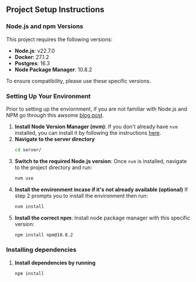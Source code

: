 
## Project Setup Instructions

### Node.js and npm Versions

This project requires the following versions:

- **Node.js**: v22.7.0
- **Docker**: 27.1.2
- **Postgres**: 16.3
- **Node Package Manager**: 10.8.2

To ensure compatibility, please use these specific versions.

### Setting Up Your Environment

Prior to setting up the enviornment, if you are not familiar with Node.js and NPM go through this awsome [blog post](https://medium.com/@oroz.askarov/all-you-need-to-know-about-npm-and-packages-as-a-beginner-b6fcea8b3519).

1. **Install Node Version Manager (nvm)**:
   If you don't already have `nvm` installed, you can install it by following the instructions [here](https://github.com/nvm-sh/nvm#installing-and-updating).
2. **Navigate to the server directory**
   ```bash
   cd server/
   ```
3. **Switch to the required Node.js version**:
   Once `nvm` is installed, navigate to the project directory and run:
   ```bash
   nvm use
   ```
4. **Install the environment incase if it's not already available (optional)**
   If step 2 prompts you to install the environment then run:
   ```bash
   nvm install
   ```
5. **Install the correct npm**:
   Install node package manager with this specific version:
   ```bash
   npm install npm@10.8.2
   ```

### Installing dependencies

1. **Install dependencies by running**
   ```bash
   npm install
   ```